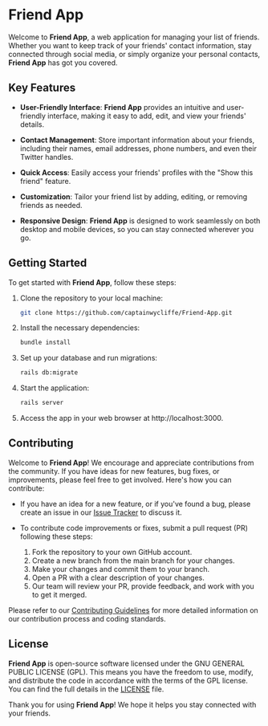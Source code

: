 # Friend App

Welcome to **Friend App**, a web application for managing your list of friends. Whether you want to keep track of your friends' contact information, stay connected through social media, or simply organize your personal contacts, **Friend App** has got you covered.

## Key Features

- **User-Friendly Interface**: **Friend App** provides an intuitive and user-friendly interface, making it easy to add, edit, and view your friends' details.

- **Contact Management**: Store important information about your friends, including their names, email addresses, phone numbers, and even their Twitter handles.

- **Quick Access**: Easily access your friends' profiles with the "Show this friend" feature. 

- **Customization**: Tailor your friend list by adding, editing, or removing friends as needed.

- **Responsive Design**: **Friend App** is designed to work seamlessly on both desktop and mobile devices, so you can stay connected wherever you go.

## Getting Started

To get started with **Friend App**, follow these steps:

1. Clone the repository to your local machine:

   ```bash
   git clone https://github.com/captainwycliffe/Friend-App.git
2. Install the necessary dependencies:

   ```bash
   bundle install
3. Set up your database and run migrations:

   ```bash
   rails db:migrate
4. Start the application:

   ```bash
   rails server
5. Access the app in your web browser at http://localhost:3000.

## Contributing

Welcome to **Friend App**! We encourage and appreciate contributions from the community. If you have ideas for new features, bug fixes, or improvements, please feel free to get involved. Here's how you can contribute:

- If you have an idea for a new feature, or if you've found a bug, please create an issue in our [Issue Tracker](link-to-issue-tracker) to discuss it.

- To contribute code improvements or fixes, submit a pull request (PR) following these steps:
  1. Fork the repository to your own GitHub account.
  2. Create a new branch from the main branch for your changes.
  3. Make your changes and commit them to your branch.
  4. Open a PR with a clear description of your changes.
  5. Our team will review your PR, provide feedback, and work with you to get it merged.

Please refer to our [Contributing Guidelines](link-to-contributing-guidelines) for more detailed information on our contribution process and coding standards.

## License

**Friend App** is open-source software licensed under the GNU GENERAL PUBLIC LICENSE (GPL). This means you have the freedom to use, modify, and distribute the code in accordance with the terms of the GPL license. You can find the full details in the [LICENSE]([link-to-license](https://github.com/captainwycliffe/Friend-App/blob/main/LICENSE)) file.

Thank you for using **Friend App**! We hope it helps you stay connected with your friends.




